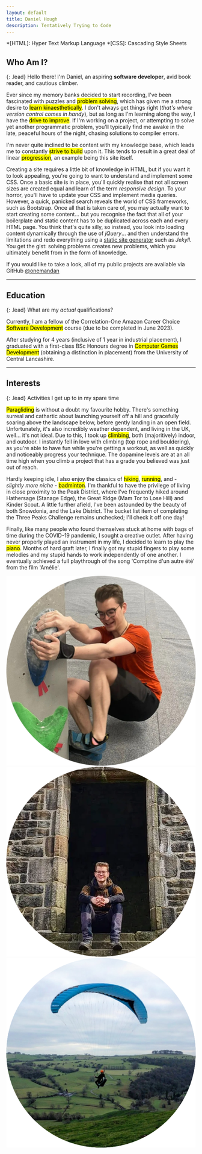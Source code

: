 ```yaml
---
layout: default
title: Daniel Hough
description: Tentatively Trying to Code
---
```


*[HTML]: Hyper Text Markup Language
*[CSS]: Cascading Style Sheets

<!-- Start Section: Who am I? -->

## <i class="fa-solid fa-user"></i> Who Am I?

{: .lead}
Hello there! I'm Daniel, an aspiring **software developer**, avid book reader, and cautious climber.

Ever since my memory banks decided to start recording, I've been fascinated with puzzles and <mark>problem solving</mark>, which has given me a strong desire to <mark>learn kinaesthetically</mark>.  I don't always get things right (*that's where version control comes in handy*), but as long as I'm learning along the way, I have the <mark>drive to improve</mark>.  If I'm working on a project, or attempting to solve yet another programmatic problem, you'll typically find me awake in the late, peaceful hours of the night, chasing solutions to compiler errors. 

I'm never quite inclined to be content with my knowledge base, which leads me to constantly <mark>strive to build</mark> upon it.  This tends to result in a great deal of linear <mark>progression</mark>, an example being this site itself.

Creating a site requires a little bit of knowledge in HTML, but if you want it to look appealing, you're going to want to understand and implement some CSS.  Once a basic site is in place, you'll quickly realise that not all screen sizes are created equal and learn of the term *responsive design*.  To your horror, you'll have to update your CSS and implement media queries. However, a quick, panicked search reveals the world of CSS frameworks, such as Bootstrap.  Once all that is taken care of, you may actually want to start creating some content... but you recognise the fact that all of your boilerplate and static content has to be duplicated across each and every HTML page.  You think that's quite silly, so instead, you look into loading content dynamically through the use of *jQuery*... and then understand the limitations and redo everything using a <a href="https://www.cloudflare.com/en-gb/learning/performance/static-site-generator/" target="_blank">static site generator</a> such as *Jekyll*.  You get the gist: solving problems creates new problems, which you ultimately benefit from in the form of knowledge.

<div class="alert alert-info" role="alert">
    If you would like to take a look, all of my public projects are available via GitHub <a href="https://github.com/onemandan" target="_blank">@onemandan</a>
</div>

<!-- End Section: Who am I? -->

<hr/>

<!-- Start Section: Education -->

## <i class="fa-solid fa-graduation-cap"></i> Education

{: .lead}
What are my *actual* qualifications?

Currently, I am a fellow of the Correlation-One Amazon Career Choice <mark>Software Development</mark> course (due to be completed in June 2023).

After studying for 4 years (inclusive of 1 year in industrial placement), I graduated with a first-class BSc Honours degree in <mark>Computer Games Development</mark> (obtaining a distinction in placement) from the University of Central Lancashire.

<!-- End Section: Education -->

<hr/>

<!-- Start Section: Interests -->

## <i class="fa-solid fa-person-hiking"></i> Interests

{: .lead}
Activities I get up to in my spare time

<mark>Paragliding</mark> is without a doubt my favourite hobby.  There's something surreal and cathartic about launching yourself off a hill and gracefully soaring above the landscape below, before gently landing in an open field.  Unfortunately, it's also incredibly weather dependent, and living in the UK, well... it's not ideal.  Due to this, I took up <mark>climbing</mark>, both (majoritively) indoor, and outdoor.  I instantly fell in love with climbing (top rope and bouldering), as you're able to have fun while you're getting a workout, as well as quickly and noticeably progress your technique.  The dopamine levels are at an all time high when you climb a project that has a grade you believed was just out of reach.

Hardly keeping idle, I also enjoy the classics of <mark>hiking</mark>, <mark>running</mark>, and - *slightly more niche* - <mark>badminton</mark>.  I'm thankful to have the privilege of living in close proximity to the Peak District, where I've frequently hiked around Hathersage (Stanage Edge), the Great Ridge (Mam Tor to Lose Hill) and Kinder Scout.  A little further afield, I've been astounded by the beauty of both Snowdonia, and the Lake District.  The bucket list item of completing the Three Peaks Challenge remains unchecked; I'll check it off one day!

Finally, like many people who found themselves stuck at home with bags of time during the COVID-19 pandemic, I sought a creative outlet.  After having never properly played an instrument in my life, I decided to learn to play the <mark>piano</mark>.  Months of hard graft later, I finally got my stupid fingers to play some melodies and my stupid hands to work independently of one another.  I eventually achieved a full playthrough of the song 'Comptine d'un autre été' from the film 'Amélie'.

<div class="content-images-wrapper container-fluid d-flex justify-content-center">
    <img class="img-circle" src="/assets/images/content/about/interest-climbing.png" alt="Bouldering">
    <img class="img-circle" src="/assets/images/content/about/interest-hiking.png" alt="Hiking">
    <img class="img-circle" src="/assets/images/content/about/interest-paragliding.png" alt="Paragliding">
</div>

<!-- End Section: Interests -->